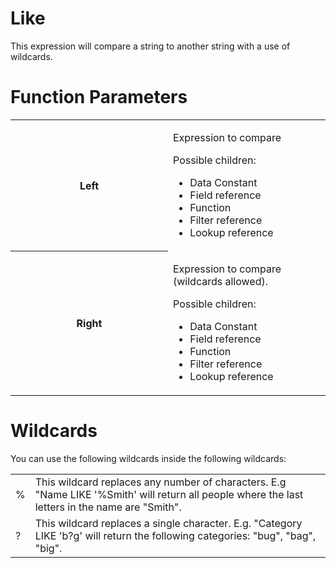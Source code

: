 # Like

This expression will compare a string to another string with a use of wildcards.

# Function Parameters

<table class="confluenceTable">
<colgroup>
<col style="width: 50%" />
<col style="width: 50%" />
</colgroup>
<tbody>
<tr class="odd">
<th class="confluenceTh"><p>Left</p></th>
<td class="confluenceTd"><p>Expression to compare</p>
<p>Possible children:</p>
<ul>
<li>Data Constant</li>
<li>Field reference</li>
<li>Function</li>
<li>Filter reference</li>
<li>Lookup reference</li>
</ul></td>
</tr>
<tr class="even">
<th class="confluenceTh"><p>Right</p></th>
<td class="confluenceTd"><p>Expression to compare (wildcards allowed).</p>
<p>Possible children:</p>
<ul>
<li>Data Constant</li>
<li>Field reference</li>
<li>Function</li>
<li>Filter reference</li>
<li>Lookup reference</li>
</ul></td>
</tr>
</tbody>
</table>

# Wildcards

You can use the following wildcards inside the following wildcards:

|     |                                                                                                                                                 |
|-----|-------------------------------------------------------------------------------------------------------------------------------------------------|
| %   | This wildcard replaces any number of characters. E.g "Name LIKE '%Smith' will return all people where the last letters in the name are "Smith". |
| ?   | This wildcard replaces a single character. E.g. "Category LIKE 'b?g' will return the following categories: "bug", "bag", "big".                 |
